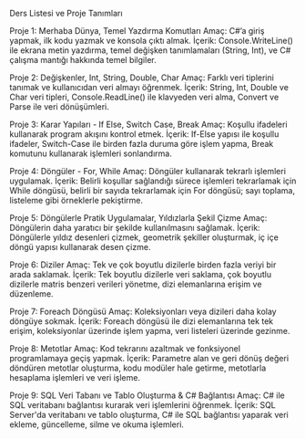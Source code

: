 Ders Listesi ve Proje Tanımları


Proje 1: Merhaba Dünya, Temel Yazdırma Komutları
Amaç: C#’a giriş yapmak, ilk kodu yazmak ve konsola çıktı almak.
İçerik: Console.WriteLine() ile ekrana metin yazdırma, temel değişken tanımlamaları (String, Int), ve C# çalışma mantığı hakkında temel bilgiler.


Proje 2: Değişkenler, Int, String, Double, Char
Amaç: Farklı veri tiplerini tanımak ve kullanıcıdan veri almayı öğrenmek.
İçerik: String, Int, Double ve Char veri tipleri, Console.ReadLine() ile klavyeden veri alma, Convert ve Parse ile veri dönüşümleri.


Proje 3: Karar Yapıları - If Else, Switch Case, Break
Amaç: Koşullu ifadeleri kullanarak program akışını kontrol etmek.
İçerik: If-Else yapısı ile koşullu ifadeler, Switch-Case ile birden fazla duruma göre işlem yapma, Break komutunu kullanarak işlemleri sonlandırma.


Proje 4: Döngüler - For, While
Amaç: Döngüler kullanarak tekrarlı işlemleri uygulamak.
İçerik: Belirli koşullar sağlandığı sürece işlemleri tekrarlamak için While döngüsü, belirli bir sayıda tekrarlamak için For döngüsü; sayı toplama, listeleme gibi örneklerle pekiştirme.


Proje 5: Döngülerle Pratik Uygulamalar, Yıldızlarla Şekil Çizme
Amaç: Döngülerin daha yaratıcı bir şekilde kullanılmasını sağlamak.
İçerik: Döngülerle yıldız desenleri çizmek, geometrik şekiller oluşturmak, iç içe döngü yapısı kullanarak desen çizme.


Proje 6: Diziler
Amaç: Tek ve çok boyutlu dizilerle birden fazla veriyi bir arada saklamak.
İçerik: Tek boyutlu dizilerle veri saklama, çok boyutlu dizilerle matris benzeri verileri yönetme, dizi elemanlarına erişim ve düzenleme.


Proje 7: Foreach Döngüsü
Amaç: Koleksiyonları veya dizileri daha kolay döngüye sokmak.
İçerik: Foreach döngüsü ile dizi elemanlarına tek tek erişim, koleksiyonlar üzerinde işlem yapma, veri listeleri üzerinde gezinme.


Proje 8: Metotlar
Amaç: Kod tekrarını azaltmak ve fonksiyonel programlamaya geçiş yapmak.
İçerik: Parametre alan ve geri dönüş değeri döndüren metotlar oluşturma, kodu modüler hale getirme, metotlarla hesaplama işlemleri ve veri işleme.


Proje 9: SQL Veri Tabanı ve Tablo Oluşturma & C# Bağlantısı
Amaç: C# ile SQL veritabanı bağlantısı kurarak veri işlemlerini öğrenmek.
İçerik: SQL Server'da veritabanı ve tablo oluşturma, C# ile SQL bağlantısı yaparak veri ekleme, güncelleme, silme ve okuma işlemleri.
